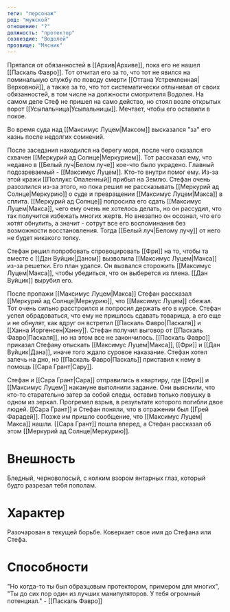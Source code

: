 ```yaml
---
теги: "персонаж"
род: "мужской"
отношение: "?"
должность: "протектор"
созвездие: "Водолей"
прозвище: "Мясник"
---
```


Прятался от обязанностей в [[Архив|Архиве]], пока его не нашел [[Паскаль Фавро]]. Тот отчитал его за то, что тот не явился на поминальную службу по поводу смерти [[Оттана Устремленная|Верховной]], а также за то, что тот систематически отлынивал от своих обязанностей, в том числе на должности смотрителя Водолея.
На самом деле Стеф не пришел на само действо, но стоял возле открытых ворот [[Усыпальница|Усыпальницы]].
Мечтает, чтобы его оставили в покое.

Во время суда над [[Максимус Луцем|Максом]] высказался "за" его казнь после недолгих сомнений.

После заседания находился на берегу моря, после чего оказался схвачен [[Меркурий ад Солнце|Меркурием]]. Тот рассказал ему, что недавно в [[Белый луч|Белом луче]] кое-что было украдено. Главный подозреваемый - [[Максимус Луцем]]. Кто-то внутри помог ему. Из-за этой кражи [[Поллукс Опаленный]] прибыл на Землю. Стефан очень разозлился из-за этого, но пока решил не рассказывать [[Меркурий ад Солнце|Меркурию]] о суде и превращении [[Максимус Луцем|Макса]] в сплита. [[Меркурий ад Солнце]] попросила его сдать [[Максимус Луцем|Макса]], чего ему очень не хотелось делать, но он рассудил, что так получится избежать многих жертв. Но внезапно он осознал, что его хотят обнулить, а значит - сотрут все его воспоминания без возможности восстановления. Тогда [[Белый луч|Белому лучу]] от него не будет никакого толку.

Стефан решил попробовать спровоцировать [[Фри]] на то, чтобы та вместе с [[Дан Вуйцик|Даном]] вызволила [[Максимус Луцем|Макса]] из-за решетки. Его план удался. Он вызвался сторожить [[Максимус Луцем|Макса]], чтобы убедиться, что он выберется из плена. [[Дан Вуйцик]] вырубил его.

После пропажи [[Максимус Луцем|Макса]] Стефан рассказал [[Меркурий ад Солнце|Меркурию]], что [[Максимус Луцем]] сбежал. Тот очень сильно расстроился и попросил держать его в курсе. Стефан успел обрадоваться, что ему не пришлось сдавать товарища, а его еще и не обнулят, как вдруг он встретил [[Паскаль Фавро|Паскаля]] и [[Ханна Йоргенсен|Ханну]]. Стефан получил выговор от [[Паскаль Фавро|Паскаля]], но на этом все не закончилось. [[Паскаль Фавро]] приказал Стефану отыскать [[Максимус Луцем|Макса]], [[Фри]] и [[Дан Вуйцик|Дана]], иначе того ждало суровое наказание. Стефан хотел залечь на дно, но [[Паскаль Фавро|Паскаль]] приставил к нему в помощь [[Сара Грант|Сару]]. 

Стефан и [[Сара Грант|Сара]] отправились в квартиру, где [[Фри]] и [[Максимус Луцем]] накануне выполнили задание. Они выяснили, что кто-то старательно затер за собой следы, оставив только ловушку в одном из зеркал. Прогремел взрыв, в результате которого погибли двое людей. [[Сара Грант]] и Стефан поняли, что в отражении был [[Грей Фарадей]]. Позже им пришло сообщение, что [[Максимус Луцем|Макса]] нашли. [[Сара Грант]] пошла вперед, а Стефан рассказал об этом [[Меркурий ад Солнце|Меркурию]]. 

# Внешность
Бледный, черноволосый, с колким взором янтарных глаз, который будто разрезал тебя пополам.
# Характер
Разочарован в текущей борьбе. Коверкает свое имя до Стефана или Стефа.
# Способности
"Но когда-то ты был образцовым протектором, примером для многих", "Ты до сих пор один из лучших манипуляторов. У тебя огромный потенциал." - [[Паскаль Фавро]]